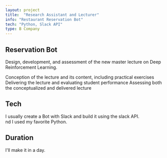 ```yaml
---
layout: project
title:  "Research Assistant and Lecturer"
info: "Restaurant Reservation Bot"
tech: "Python, Slack API"
type: B Company
---
```


## Reservation Bot 
Design, development, and assessment of the new master lecture on Deep Reinforcement Learning.

Conception of the lecture and its content, including practical exercises
Delivering the lecture and evaluating student performance
Assessing both the conceptualized and delivered lecture

## Tech
I usually create a Bot with Slack and build it using the slack API.  
nd I used my favorite Python.  


## Duration
I'll make it in a day.  
